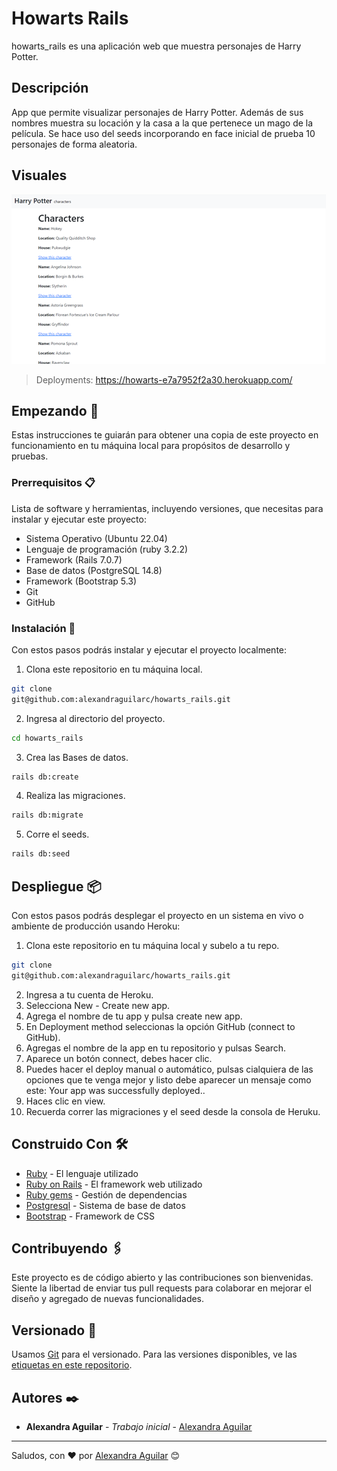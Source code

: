 # Howarts Rails

howarts_rails es una aplicación web que muestra personajes de Harry Potter.

## Descripción

App que permite visualizar personajes de Harry Potter. Además de sus nombres muestra su locación y la casa a la que pertenece un mago de la película. Se hace uso del seeds incorporando en face inicial de prueba 10 personajes de forma aleatoria.

## Visuales

![](app/assets/images/howarts.png)

> Deployments: https://howarts-e7a7952f2a30.herokuapp.com/

## Empezando 🚀

Estas instrucciones te guiarán para obtener una copia de este proyecto en funcionamiento en tu máquina local para propósitos de desarrollo y pruebas.

### Prerrequisitos 📋

Lista de software y herramientas, incluyendo versiones, que necesitas para instalar y ejecutar este proyecto:

- Sistema Operativo (Ubuntu 22.04)
- Lenguaje de programación (ruby 3.2.2)
- Framework (Rails 7.0.7)
- Base de datos (PostgreSQL 14.8)
- Framework (Bootstrap 5.3)
- Git
- GitHub

### Instalación 🔧

Con estos pasos podrás instalar y ejecutar el proyecto localmente:

1. Clona este repositorio en tu máquina local.

```bash
git clone
git@github.com:alexandraguilarc/howarts_rails.git
```

2. Ingresa al directorio del proyecto.

```bash
cd howarts_rails
```
3. Crea las Bases de datos.

```bash
rails db:create
```
4. Realiza las migraciones.

```bash
rails db:migrate
```
5. Corre el seeds.

```bash
rails db:seed
```

## Despliegue 📦

Con estos pasos podrás desplegar el proyecto en un sistema en vivo o ambiente de producción usando Heroku:

1. Clona este repositorio en tu máquina local y subelo a tu repo.

```bash
git clone
git@github.com:alexandraguilarc/howarts_rails.git
```
2. Ingresa a tu cuenta de Heroku.
3. Selecciona New - Create new app.
4. Agrega el nombre de tu app y pulsa create new app.
5. En Deployment method seleccionas la opción GitHub (connect to GitHub).
6. Agregas el nombre de la app en tu repositorio y pulsas Search.
7. Aparece un botón connect, debes hacer clic.
8. Puedes hacer el deploy manual o automático, pulsas cialquiera de las opciones que te venga mejor y listo debe aparecer un mensaje como este: Your app was successfully deployed..
9. Haces clic en view.
10. Recuerda correr las migraciones y el seed desde la consola de Heruku.

## Construido Con 🛠️

- [Ruby](https://www.ruby-lang.org/es/) - El lenguaje utilizado
- [Ruby on Rails](https://rubyonrails.org) - El framework web utilizado
- [Ruby gems](https://rubygems.org) - Gestión de dependencias
- [Postgresql](https://www.postgresql.org) - Sistema de base de datos
- [Bootstrap](https://getbootstrap.com/) - Framework de CSS

## Contribuyendo 🖇️

Este proyecto es de código abierto y las contribuciones son bienvenidas. Siente la libertad de enviar tus pull requests para colaborar en mejorar el diseño y agregado de nuevas funcionalidades.

## Versionado 📌

Usamos [Git](https://git-scm.com) para el versionado. Para las versiones disponibles, ve las [etiquetas en este repositorio](https://github.com/alexandraguilarc/howarts_rails).

## Autores ✒️

- **Alexandra Aguilar** - _Trabajo inicial_ - [Alexandra Aguilar](https://github.com/alexandraguilarc)


---

Saludos, con ❤️ por [Alexandra Aguilar](https://github.com/alexandraguilarc) 😊